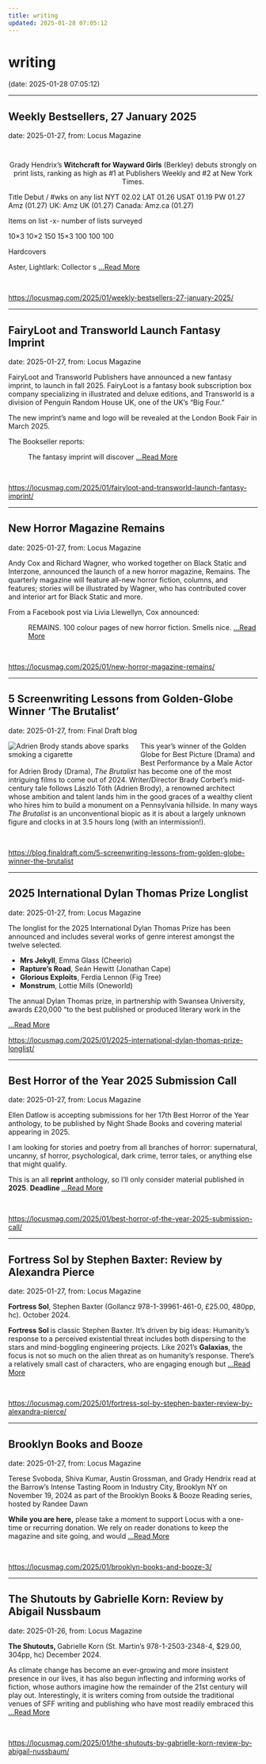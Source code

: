 ```yaml
---
title: writing
updated: 2025-01-28 07:05:12
---
```


# writing

(date: 2025-01-28 07:05:12)

---

## Weekly Bestsellers, 27 January 2025

date: 2025-01-27, from: Locus Magazine

<div style="padding: 14px 0px 0px 0px; text-align: center;">
<p>Grady Hendrix&#8217;s <b>Witchcraft for Wayward Girls</b> (Berkley) debuts strongly on print lists, ranking as high as #1 at Publishers Weekly and #2 at New York Times.</p>
</div>




<p></p>



Title
Debut / #wks on any list
NYT
02.02
LAT
01.26
USAT 
01.19
PW 
01.27
Amz 
(01.27)
UK:
Amz UK 
(01.27)
Canada:
Amz.ca 
(01.27)


Items on list -x- number of lists surveyed

10&#215;3
10&#215;2
150
15&#215;3
100
100
100


Hardcovers


Aster, Lightlark: Collector s <a href="https://locusmag.com/2025/01/weekly-bestsellers-27-january-2025/" class="read-more">...Read More </a> 

<br> 

<https://locusmag.com/2025/01/weekly-bestsellers-27-january-2025/>

---

## FairyLoot and Transworld Launch Fantasy Imprint

date: 2025-01-27, from: Locus Magazine

<p>FairyLoot and Transworld Publishers have announced a new fantasy imprint, to launch in fall 2025. FairyLoot is a fantasy book subscription box company specializing in illustrated and deluxe editions, and Transworld is a division of Penguin Random House UK, one of the UK&#8217;s &#8220;Big Four.&#8221;</p>
<p>The new imprint&#8217;s name and logo will be revealed at the London Book Fair in March 2025.</p>
<p>The Bookseller reports:</p>
<p style="padding-left: 40px;">The fantasy imprint will discover  <a href="https://locusmag.com/2025/01/fairyloot-and-transworld-launch-fantasy-imprint/" class="read-more">...Read More </a></p> 

<br> 

<https://locusmag.com/2025/01/fairyloot-and-transworld-launch-fantasy-imprint/>

---

## New Horror Magazine Remains

date: 2025-01-27, from: Locus Magazine

<p>Andy Cox and Richard Wagner, who worked together on Black Static and Interzone, announced the launch of a new horror magazine, Remains. The quarterly magazine will feature all-new horror fiction, columns, and features; stories will be illustrated by Wagner, who has contributed cover and interior art for Black Static and more.</p>
<p>From a Facebook post via Livia Llewellyn, Cox announced:</p>
<p style="padding-left: 40px;">REMAINS. 100 colour pages of new horror fiction. Smells nice.  <a href="https://locusmag.com/2025/01/new-horror-magazine-remains/" class="read-more">...Read More </a></p> 

<br> 

<https://locusmag.com/2025/01/new-horror-magazine-remains/>

---

## 5 Screenwriting Lessons from Golden-Globe Winner ‘The Brutalist’

date: 2025-01-27, from: Final Draft blog

<div class="hs-featured-image-wrapper"> 
 <a href="https://blog.finaldraft.com/5-screenwriting-lessons-from-golden-globe-winner-the-brutalist" title="" class="hs-featured-image-link"> <img src="https://blog.finaldraft.com/hubfs/Adrien%20Brody%20in%20The%20Brutalist.png" alt="Adrien Brody stands above sparks smoking a cigarette" class="hs-featured-image" style="width:auto !important; max-width:50%; float:left; margin:0 15px 15px 0;"> </a> 
</div> 
<p>This year’s winner of the Golden Globe for Best Picture (Drama) and Best Performance by a Male Actor for Adrien Brody (Drama), <em>The Brutalist</em> has become one of the most intriguing films to come out of 2024. Writer/Director Brady Corbet’s mid-century tale follows László Tóth (Adrien Brody), a renowned architect whose ambition and talent lands him in the good graces of a wealthy client who hires him to build a monument on a Pennsylvania hillside. In many ways <em>The Brutalist</em> is an unconventional biopic as it is about a largely unknown figure and clocks in at 3.5 hours long (with an intermission!).&nbsp;</p> 

<br> 

<https://blog.finaldraft.com/5-screenwriting-lessons-from-golden-globe-winner-the-brutalist>

---

## 2025 International Dylan Thomas Prize Longlist

date: 2025-01-27, from: Locus Magazine

<p> The longlist for the 2025 International Dylan Thomas Prize has been announced and includes several works of genre interest amongst the twelve selected.</p>
<div class="mynomorebulletlist">
<ul>
<li style="list-style-type: none;"></li>
<li><strong>Mrs Jekyll</strong>, Emma Glass (Cheerio)</li>
<li><strong>Rapture&#8217;s Road</strong>, Seán Hewitt (Jonathan Cape)</li>
<li><strong>Glorious Exploits</strong>, Ferdia Lennon (Fig Tree)</li>
<li><strong>Monstrum</strong>, Lottie Mills (Oneworld)</li>
</ul>
<div class="mynomorebulletlist">
<p>The annual Dylan Thomas prize, in partnership with Swansea University, awards £20,000 &#8220;to the best published or produced literary work in the </p></div></div> <a href="https://locusmag.com/2025/01/2025-international-dylan-thomas-prize-longlist/" class="read-more">...Read More </a> 

<br> 

<https://locusmag.com/2025/01/2025-international-dylan-thomas-prize-longlist/>

---

## Best Horror of the Year 2025 Submission Call

date: 2025-01-27, from: Locus Magazine

<p>Ellen Datlow is accepting submissions for her 17th Best Horror of the Year anthology, to be published by Night Shade Books and covering material appearing in 2025.</p>
<p>I am looking for stories and poetry from all branches of horror: supernatural, uncanny, sf horror, psychological, dark crime, terror tales, or anything else that might qualify.</p>
<p>This is an all <strong>reprint</strong> anthology, so I’ll only consider material published in <strong>2025</strong>. <strong>Deadline </strong> <a href="https://locusmag.com/2025/01/best-horror-of-the-year-2025-submission-call/" class="read-more">...Read More </a></p> 

<br> 

<https://locusmag.com/2025/01/best-horror-of-the-year-2025-submission-call/>

---

## Fortress Sol by Stephen Baxter: Review by Alexandra Pierce

date: 2025-01-27, from: Locus Magazine

<p><strong>Fortress Sol</strong>, Stephen Baxter (Gollancz 978-1-39961-461-0, £25.00, 480pp, hc). October 2024.</p>
<p><strong>Fortress Sol </strong>is classic Stephen Baxter. It’s driven by big ideas: Humanity’s response to a perceived existential threat includes both dispersing to the stars and mind-boggling engineering projects. Like 2021’s <strong>Galaxias</strong>, the focus is not so much on the alien threat as on humanity’s response. There’s a relatively small cast of characters, who are engag­ing enough but  <a href="https://locusmag.com/2025/01/fortress-sol-by-stephen-baxter-review-by-alexandra-pierce/" class="read-more">...Read More </a></p> 

<br> 

<https://locusmag.com/2025/01/fortress-sol-by-stephen-baxter-review-by-alexandra-pierce/>

---

## Brooklyn Books and Booze

date: 2025-01-27, from: Locus Magazine

<p class="normal" xml:lang="en-us">Terese Svoboda, Shiva Kumar, Austin Grossman, and Grady Hendrix read at the Barrow&#8217;s Intense Tasting Room in Industry City, Brooklyn NY on November 19, 2024 as part of the Brooklyn Books &#38; Booze Reading series, hosted by Randee Dawn</p>

<p><strong>While you are here,</strong> please take a moment to support Locus with a one-time or recurring donation. We rely on reader donations to keep the magazine and site going, and would  <a href="https://locusmag.com/2025/01/brooklyn-books-and-booze-3/" class="read-more">...Read More </a></p> 

<br> 

<https://locusmag.com/2025/01/brooklyn-books-and-booze-3/>

---

## The Shutouts by Gabrielle Korn: Review by Abigail Nussbaum

date: 2025-01-26, from: Locus Magazine

<p><strong>The Shutouts, </strong>Gabrielle Korn (St. Martin’s 978-1-2503-2348-4, $29.00, 304pp, hc) December 2024.</p>
<p>As climate change has become an ever-growing and more insistent presence in our lives, it has also begun inflecting and informing works of fiction, whose authors imag­ine how the remainder of the 21st century will play out. Interestingly, it is writers coming from outside the traditional venues of SFF writing and publishing who have most readily embraced this  <a href="https://locusmag.com/2025/01/the-shutouts-by-gabrielle-korn-review-by-abigail-nussbaum/" class="read-more">...Read More </a></p> 

<br> 

<https://locusmag.com/2025/01/the-shutouts-by-gabrielle-korn-review-by-abigail-nussbaum/>

